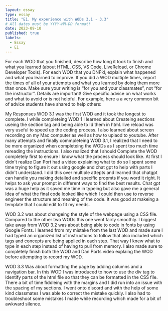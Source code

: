 ```yaml
---
layout: essay
type: essay
title: "E1. My experience with WODs 3.1 - 3.3"
# All dates must be YYYY-MM-DD format!
date: 2023-09-10
published: true
labels:
  - Essay
  - E1
---
```




For each WOD that you finished, describe how long it took to finish and what you learned (about HTML, CSS, VS Code, LiveReload, or Chrome Developer Tools). For each WOD that you DNF’d, explain what happened and what you learned to improve. If you did a WOD multiple times, report the times of all of your attempts and what you learned by doing them more than once. Make sure your writing is “for you and your classmates”, not “for the instructor”. Details are important! Give specific advice on what works and what to avoid or is not helpful. For example, here a a very common bit of advice students have shared to help others:

My Responses
WOD 3.1 was the first WOD and it took the longest to complete. I while completeing WOD 1 I learned about Createing sections useing the section tag and being able to Id them in html. live reload was very useful to speed up the coding process. I also learned about screen recording on my Mac computer as well as how to uplaod to youtube. After many attempts and finally commpleteing WOD 3.1, I realized that I need to be more organized when completeing the WODs as I spent too much time rereading the instructions. I also realized that I should Complete the WOD completely first to ensure I know what the process should look like. At first I didn't realize Dan Port had a video explaining what to do so I spent some time trying to figure it out using google and chat gpt to help with parts I didn't understand. I did this over multiple attepts and learned that chatgpt can handle you making detailed and specific propmts if you word it right. It helps to ask your prompt in different ways to find the best results. Chat gpt was a huge help as it saved me time in typeing but also gave me a general Idea of what the final code looked like which I could then use to reverse engineer the structure and meaning of the code. It was good at makeing a template that I could edit to fit my needs.

WOD 3.2 was about changeing the style of the webpage using a CSS file. Compared to the other two WODs this one went fairly smoothly. I biggest take away from WOD 3.2 was about being able to code in fonts by using Google Fonts. I learned from my mistake from the last WOD and made sure I had typed an organized list of instructions to follow that also included which tags and concepts are being applied in each step. That way I knew what to type in each step instead of having to pull from memory. I also made sure to completely finish both the WOD and Dan Ports video explaing the WOD before attempting to record my WOD.

WOD 3.3 Was about formatting the page by adding columns and a navigation bar. In this WOD I was introduced to how to use the div tag 
to Identify parts of the html file so that they can be formatted in the CSS file. There a bit of time fiddleing with the margins and I did run into an issue with the spacing of my sections. I went onto discord and with the help of some kind classmates I was able to correct the mistake quickly. I also had to troubleshoot some mistakes I made while recording which made for a bit of awkward silence. 
